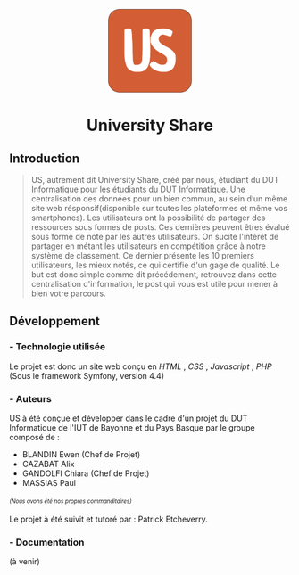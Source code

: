 <p align="center">
  <img src="https://github.com/ChGa002/US/blob/main/public/img/us_logo.png?raw=true" alt="Logo US" height="150" width="150"/>
</p>
<h1 align="center">University Share</h1>

<h2>Introduction</h2>

>US, autrement dit University Share, créé par nous, étudiant du DUT Informatique pour les étudiants du DUT Informatique. 
Une centralisation des données pour un bien commun, au sein d’un même site web résponsif(disponible sur toutes les plateformes et même vos smartphones).
Les utilisateurs ont la possibilité de partager des ressources sous formes de posts. Ces dernières peuvent êtres évalué sous forme de note par
les autres utilisateurs. On sucite l'intérêt de partager en métant les utilisateurs en compétition grâce à notre système de classement.
Ce dernier présente les 10 premiers utilisateurs, les mieux notés, ce qui certifie d'un gage de qualité.
Le but est donc simple comme dit précédement, retrouvez dans cette centralisation d'information, le post qui vous est utile pour mener à bien
votre parcours.

<h2> Développement </h2>
  <h3> -  Technologie utilisée </h3>
  Le projet est donc un site web conçu en <em>HTML</em> , <em>CSS</em> , <em>Javascript</em> , <em>PHP</em> (Sous le framework Symfony, version 4.4)
  
  <h3> -  Auteurs </h3>
  US à été conçue et développer dans le cadre d'un projet du DUT Informatique de l'IUT de Bayonne et du Pays Basque par le groupe composé de :
  <ul>
    <li> BLANDIN Ewen (Chef de Projet) </li>
    <li> CAZABAT Alix </li>
    <li> GANDOLFI Chiara (Chef de Projet) </li>
    <li> MASSIAS Paul </li>
   </ul>
   <em style="font-size:10px;"> (Nous avons été nos propres commanditaires) </em> <br>
   <br> Le projet à été suivit et tutoré par : Patrick Etcheverry.
   
   <h3> -  Documentation </h3>
   (à venir)
